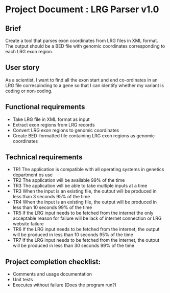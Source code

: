 # Project Document : LRG Parser v1.0

## Brief
Create a tool that parses exon coordinates from LRG files in XML format. The output should be a BED file with genomic coordinates corresponding to each LRG exon region.

## User story
As a scientist, I want to find all the exon start and end co-ordinates in an LRG file correspinding to a gene so that I can identify whether my variant is coding or non-coding.

## Functional requirements
* Take LRG file in XML format as input
* Extract exon regions from LRG records
* Convert LRG exon regions to genomic coordinates
* Create BED-formatted file containing LRG exon regions as genomic coordinates

## Technical requirements
* TR1 The application is compatible with all operating systems in genetics department os use
* TR2 The application will be available 99% of the time
* TR3 The application will be able to take multiple inputs at a time
* TR3 When the input is an existing file, the output will be produced in less than 3 seconds 95% of the time
* TR4 When the input is an existing file, the output will be produced in less than 10 seconds 99% of the time
* TR5 If the LRG input needs to be fetched from the internet the only acceptable reason for failure will be lack of internet connection or LRG website failure
* TR6 If the LRG input needs to be fetched from the internet, the output will be produced in less than 10 seconds 95% of the time
* TR7 If the LRG input needs to be fetched from the internet, the output will be produced in less than 30 seconds 99% of the time

## Project completion checklist:
* Comments and usage documentation
* Unit tests
* Executes without failure (Does the program run?)
